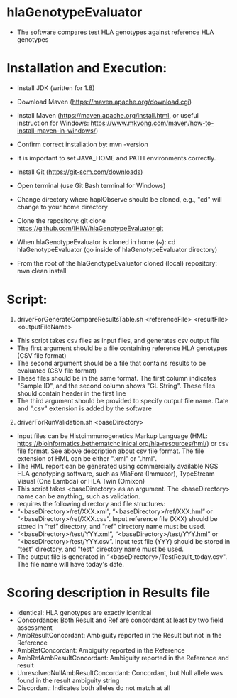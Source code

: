 # hlaGenotypeEvaluator
 - The software compares test HLA genotypes against reference HLA genotypes

# Installation and Execution:
 - Install JDK (written for 1.8)
 - Download Maven (https://maven.apache.org/download.cgi)
 - Install Maven (https://maven.apache.org/install.html, or useful instruction for Windows: https://www.mkyong.com/maven/how-to-install-maven-in-windows/) 
 - Confirm correct installation by: mvn -version
 - It is important to set JAVA_HOME and PATH environments correctly.
 
 - Install Git (https://git-scm.com/downloads)
 - Open terminal (use Git Bash terminal for Windows)
 - Change directory where haplObserve should be cloned, e.g., "cd" will change to your home directory
 - Clone the repository: git clone https://github.com/IHIW/hlaGenotypeEvaluator.git
 - When hlaGenotypeEvaluator is cloned in home (~): cd hlaGenotypeEvaluator (go inside of hlaGenotypeEvaluator directory)
 - From the root of the hlaGenotypeEvaluator cloned (local) repository: mvn clean install
 
 # Script:
 1. driverForGenerateCompareResultsTable.sh &lt;referenceFile> &lt;resultFile> &lt;outputFileName>
 - This script takes csv files as input files, and generates csv output file
 - The first argument should be a file containing reference HLA genotypes (CSV file format)
 - The second argument should be a file that contains results to be evaluated (CSV file format)
 - These files should be in the same format. The first column indicates "Sample ID", and the second column shows "GL String". These files should contain header in the first line
 - The third argument should be provided to specify output file name. Date and ".csv" extension is added by the software
 
 
 2. driverForRunValidation.sh &lt;baseDirectory>
 - Input files can be Histoimmunogenetics Markup Language (HML: https://bioinformatics.bethematchclinical.org/hla-resources/hml/) or csv file format. See above description about csv file format. The file extension of HML can be either ".xml" or ".hml". 
 - The HML report can be generated using commercially available NGS HLA genotyping software, such as MiaFora (Immucor), TypeStream Visual (One Lambda) or HLA Twin (Omixon)
 - This script takes &lt;baseDirectory> as an argument. The &lt;baseDirectory> name can be anything, such as validation.
 - requires the following directory and file structures:
 - “&lt;baseDirectory>/ref/XXX.xml”, “&lt;baseDirectory>/ref/XXX.hml” or “&lt;baseDirectory>/ref/XXX.csv”. Input reference file (XXX) should be stored in “ref” directory, and "ref" directory name must be used. 
 - “&lt;baseDirectory>/test/YYY.xml”, “&lt;baseDirectory>/test/YYY.hml” or “&lt;baseDirectory>/test/YYY.csv”. Input test file (YYY) should be stored in “test” directory, and "test" directory name must be used.
 - The output file is generated in “&lt;baseDirectory>/TestResult_today.csv". The file name will have today's date.
 
 # Scoring description in Results file
 - Identical: HLA genotypes are exactly identical
 - Concordance: Both Result and Ref are concordant at least by two field assessment
 - AmbResultConcordant: Ambiguity reported in the Result but not in the Reference
 - AmbRefConcordant: Ambiguity reported in the Reference
 - AmbRefAmbResultConcordant: Ambiguity reported in the Reference and result
 - UnresolvedNullAmbResultConcordant: Concordant, but Null allele was found in the result ambiguity string
 - Discordant: Indicates both alleles do not match at all
